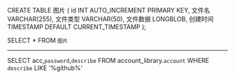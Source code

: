 CREATE TABLE 图片 (
  id INT AUTO_INCREMENT PRIMARY KEY,
  文件名 VARCHAR(255),
  文件类型 VARCHAR(50),
  文件数据 LONGBLOB,
  创建时间 TIMESTAMP DEFAULT CURRENT_TIMESTAMP
);


SELECT * FROM `图片`



----------------------------------------------------

SELECT acc,`password`,`describe` 
FROM account_library.`account` 
WHERE `describe` LIKE '%github%'